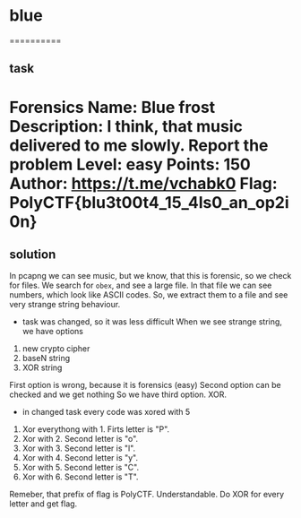 # blue

==========
## task
Forensics
Name: Blue frost
Description: I think, that music delivered to me slowly. Report the problem
Level: easy
Points: 150
Author: https://t.me/vchabk0
Flag: PolyCTF{blu3t00t4_15_4ls0_an_op2i0n}
==========
## solution
In pcapng we can see music, but we know, that this is forensic, so we check for files.
We search for ```obex```, and see a large file. In that file we can see numbers, which look like ASCII codes. So, we extract them to a file and see very strange string behaviour.
* task was changed, so it was less difficult
When we see strange string, we have options
1. new crypto cipher
2. baseN string
3. XOR string

First option is wrong, because it is forensics (easy)
Second option can be checked and we get nothing
So we have third option. XOR.
* in changed task every code was xored with 5
1. Xor everythong with 1. Firts letter is "P".
2. Xor with 2. Second letter is "o".
3. Xor with 3. Second letter is "l".
4. Xor with 4. Second letter is "y".
5. Xor with 5. Second letter is "C".
6. Xor with 6. Second letter is "T".

Remeber, that prefix of flag is PolyCTF.
Understandable. Do XOR for every letter and get flag.
